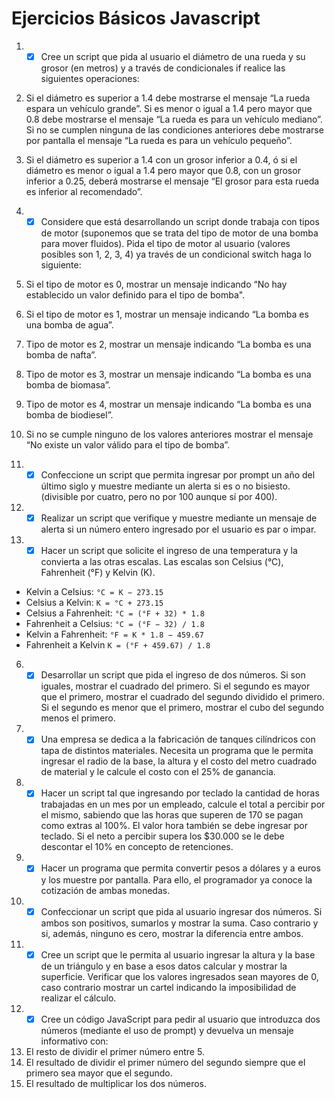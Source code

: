 # Ejercicios Básicos Javascript

1. - [x] Cree un script que pida al usuario el diámetro de una rueda y su grosor (en metros) y a través de condicionales if realice las siguientes operaciones:

  1. Si el diámetro es superior a 1.4 debe mostrarse el mensaje “La rueda espara un vehículo grande”. Si es menor o igual a 1.4 pero mayor que 0.8 debe mostrarse el mensaje “La rueda es para un vehículo mediano”. Si no se cumplen ninguna de las condiciones anteriores debe mostrarse por pantalla el mensaje “La rueda es para un vehículo pequeño”.
  
  2. Si el diámetro es superior a 1.4 con un grosor inferior a 0.4, ó si el diámetro es menor o igual a 1.4 pero mayor que 0.8, con un grosor inferior a 0.25, deberá mostrarse el mensaje “El grosor para esta rueda es inferior al recomendado”.
  
2. - [x] Considere que está desarrollando un script donde trabaja con tipos de motor (suponemos que se trata del tipo de motor de una bomba para mover fluidos). Pida el tipo de motor al usuario (valores posibles son 1, 2, 3, 4) ya través de un condicional switch haga lo siguiente:

  1. Si el tipo de motor es 0, mostrar un mensaje indicando “No hay establecido un valor definido para el tipo de bomba".
  
  2. Si el tipo de motor es 1, mostrar un mensaje indicando “La bomba es una bomba de agua”.
  
  3. Tipo de motor es 2, mostrar un mensaje indicando “La bomba es una bomba de nafta”.
  
  4. Tipo de motor es 3, mostrar un mensaje indicando “La bomba es una bomba de biomasa”.
  
  5. Tipo de motor es 4, mostrar un mensaje indicando “La bomba es una bomba de biodiesel”.
  
  6. Si no se cumple ninguno de los valores anteriores mostrar el mensaje “No existe un valor válido para el tipo de bomba”.
  
3. - [x] Confeccione un script que permita ingresar por prompt un año del último siglo y muestre mediante un alerta si es o no bisiesto. (divisible por cuatro, pero no por 100 aunque sí por 400).

4. - [x] Realizar un script que verifique y muestre mediante un mensaje de alerta si un número entero ingresado por el usuario es par o impar.

5. - [x] Hacer un script que solicite el ingreso de una temperatura y la convierta a las otras escalas. Las escalas son Celsius (°C), Fahrenheit (°F) y Kelvin (K).

  * Kelvin a Celsius: `°C = K − 273.15` 
  * Celsius a Kelvin: `K = °C + 273.15`
  * Celsius a Fahrenheit: `°C = (°F + 32) * 1.8`
  * Fahrenheit a Celsius: `°C = (°F − 32) / 1.8`
  * Kelvin a Fahrenheit: `°F = K * 1.8 − 459.67`
  * Fahrenheit a Kelvin `K = (°F + 459.67) / 1.8`

6. - [x] Desarrollar un script que pida el ingreso de dos números. Si son iguales, mostrar el cuadrado del primero. Si el segundo es mayor que el primero, mostrar el cuadrado del segundo dividido el primero. Si el segundo es menor que el primero, mostrar el cubo del segundo menos el primero.

7. - [x] Una empresa se dedica a la fabricación de tanques cilíndricos con tapa de distintos materiales. Necesita un programa que le permita ingresar el radio de la base, la altura y el costo del metro cuadrado de material y le calcule el costo con el 25% de ganancia.

8. - [x] Hacer un script tal que ingresando por teclado la cantidad de horas trabajadas en un mes por un empleado, calcule el total a percibir por el mismo, sabiendo que las horas que superen de 170 se pagan como extras al 100%. El valor hora también se debe ingresar por teclado. Si el neto a percibir supera los $30.000 se le debe descontar el 10% en concepto de retenciones.

9. - [x] Hacer un programa que permita convertir pesos a dólares y a euros y los muestre por pantalla. Para ello, el programador ya conoce la cotización de ambas monedas.

10. - [x] Confeccionar un script que pida al usuario ingresar dos números. Si ambos son positivos, sumarlos y mostrar la suma. Caso contrario y si, además, ninguno es cero, mostrar la diferencia entre ambos.

11. - [x] Cree un script que le permita al usuario ingresar la altura y la base de un triángulo y en base a esos datos calcular y mostrar la superficie. Verificar que los valores ingresados sean mayores de 0, caso contrario mostrar un cartel indicando la imposibilidad de realizar el cálculo.

12. - [x] Cree un código JavaScript para pedir al usuario que introduzca dos números (mediante el uso de prompt) y devuelva un mensaje informativo con:
  1. El resto de dividir el primer número entre 5.
  2. El resultado de dividir el primer número del segundo siempre que el primero sea mayor que el segundo.
  3. El resultado de multiplicar los dos números.